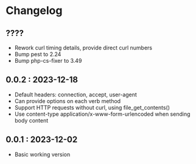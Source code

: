 # Changelog

## ????
- Rework curl timing details, provide direct curl numbers
- Bump pest to 2.24
- Bump php-cs-fixer to 3.49

## 0.0.2 : 2023-12-18
- Default headers: connection, accept, user-agent
- Can provide options on each verb method
- Support HTTP requests without curl, using file_get_contents()
- Use content-type application/x-www-form-urlencoded when sending body content

## 0.0.1 : 2023-12-02
- Basic working version
